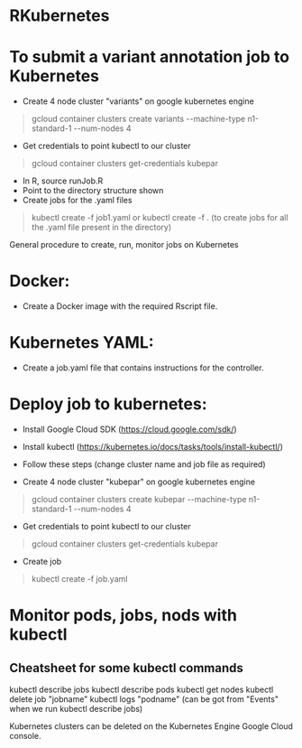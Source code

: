 # RKubernetes

# To submit a variant annotation job to Kubernetes 

- Create 4 node cluster "variants" on google kubernetes engine
> gcloud container clusters create variants --machine-type n1-standard-1 --num-nodes 4

- Get credentials to point kubectl to our cluster
> gcloud container clusters get-credentials kubepar

- In R, source runJob.R
- Point to the directory structure shown
- Create jobs for the .yaml files 
> kubectl create -f job1.yaml 
or 
> kubectl create -f . (to create jobs for all the .yaml file present in the directory)


General procedure to create, run, monitor jobs on Kubernetes

# Docker:

- Create a Docker image with the required Rscript file. 

# Kubernetes YAML:

- Create a job.yaml file that contains instructions for the controller.

# Deploy job to kubernetes:

- Install Google Cloud SDK (https://cloud.google.com/sdk/)
- Install kubectl (https://kubernetes.io/docs/tasks/tools/install-kubectl/)
- Follow these steps (change cluster name and job file as required) 

- Create 4 node cluster "kubepar" on google kubernetes engine
> gcloud container clusters create kubepar --machine-type n1-standard-1 --num-nodes 4

- Get credentials to point kubectl to our cluster
> gcloud container clusters get-credentials kubepar

- Create job
> kubectl create -f job.yaml

# Monitor pods, jobs, nods with kubectl 

## Cheatsheet for some kubectl commands 

kubectl describe jobs
kubectl describe pods
kubectl get nodes
kubectl delete job "jobname"
kubectl logs "podname" (can be got from "Events" when we run kubectl describe jobs) 

Kubernetes clusters can be deleted on the Kubernetes Engine Google Cloud console. 




